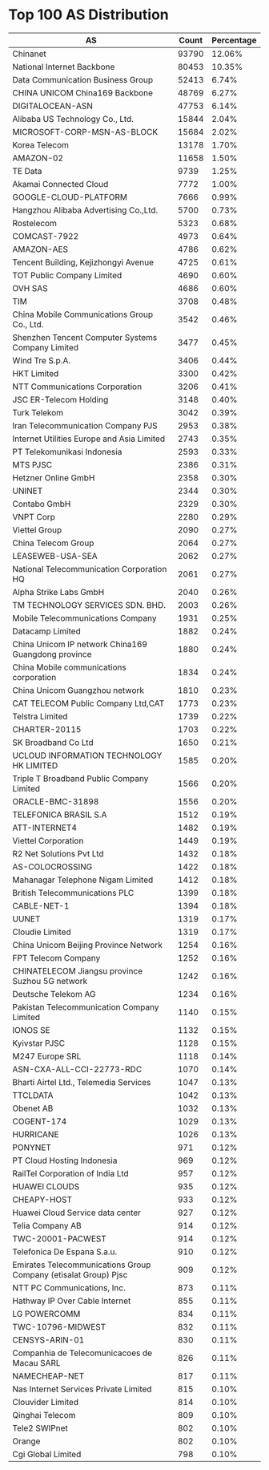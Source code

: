 # Top 100 AS Distribution
| AS | Count | Percentage |
|----|----|----|
| Chinanet | 93790 | 12.06% |
| National Internet Backbone | 80453 | 10.35% |
| Data Communication Business Group | 52413 | 6.74% |
| CHINA UNICOM China169 Backbone | 48769 | 6.27% |
| DIGITALOCEAN-ASN | 47753 | 6.14% |
| Alibaba US Technology Co., Ltd. | 15844 | 2.04% |
| MICROSOFT-CORP-MSN-AS-BLOCK | 15684 | 2.02% |
| Korea Telecom | 13178 | 1.70% |
| AMAZON-02 | 11658 | 1.50% |
| TE Data | 9739 | 1.25% |
| Akamai Connected Cloud | 7772 | 1.00% |
| GOOGLE-CLOUD-PLATFORM | 7666 | 0.99% |
| Hangzhou Alibaba Advertising Co.,Ltd. | 5700 | 0.73% |
| Rostelecom | 5323 | 0.68% |
| COMCAST-7922 | 4973 | 0.64% |
| AMAZON-AES | 4786 | 0.62% |
| Tencent Building, Kejizhongyi Avenue | 4725 | 0.61% |
| TOT Public Company Limited | 4690 | 0.60% |
| OVH SAS | 4686 | 0.60% |
| TIM | 3708 | 0.48% |
| China Mobile Communications Group Co., Ltd. | 3542 | 0.46% |
| Shenzhen Tencent Computer Systems Company Limited | 3477 | 0.45% |
| Wind Tre S.p.A. | 3406 | 0.44% |
| HKT Limited | 3300 | 0.42% |
| NTT Communications Corporation | 3206 | 0.41% |
| JSC ER-Telecom Holding | 3148 | 0.40% |
| Turk Telekom | 3042 | 0.39% |
| Iran Telecommunication Company PJS | 2953 | 0.38% |
| Internet Utilities Europe and Asia Limited | 2743 | 0.35% |
| PT Telekomunikasi Indonesia | 2593 | 0.33% |
| MTS PJSC | 2386 | 0.31% |
| Hetzner Online GmbH | 2358 | 0.30% |
| UNINET | 2344 | 0.30% |
| Contabo GmbH | 2329 | 0.30% |
| VNPT Corp | 2280 | 0.29% |
| Viettel Group | 2090 | 0.27% |
| China Telecom Group | 2064 | 0.27% |
| LEASEWEB-USA-SEA | 2062 | 0.27% |
| National Telecommunication Corporation HQ | 2061 | 0.27% |
| Alpha Strike Labs GmbH | 2040 | 0.26% |
| TM TECHNOLOGY SERVICES SDN. BHD. | 2003 | 0.26% |
| Mobile Telecommunications Company | 1931 | 0.25% |
| Datacamp Limited | 1882 | 0.24% |
| China Unicom IP network China169 Guangdong province | 1880 | 0.24% |
| China Mobile communications corporation | 1834 | 0.24% |
| China Unicom Guangzhou network | 1810 | 0.23% |
| CAT TELECOM Public Company Ltd,CAT | 1773 | 0.23% |
| Telstra Limited | 1739 | 0.22% |
| CHARTER-20115 | 1703 | 0.22% |
| SK Broadband Co Ltd | 1650 | 0.21% |
| UCLOUD INFORMATION TECHNOLOGY HK LIMITED | 1585 | 0.20% |
| Triple T Broadband Public Company Limited | 1566 | 0.20% |
| ORACLE-BMC-31898 | 1556 | 0.20% |
| TELEFONICA BRASIL S.A | 1512 | 0.19% |
| ATT-INTERNET4 | 1482 | 0.19% |
| Viettel Corporation | 1449 | 0.19% |
| R2 Net Solutions Pvt Ltd | 1432 | 0.18% |
| AS-COLOCROSSING | 1422 | 0.18% |
| Mahanagar Telephone Nigam Limited | 1412 | 0.18% |
| British Telecommunications PLC | 1399 | 0.18% |
| CABLE-NET-1 | 1394 | 0.18% |
| UUNET | 1319 | 0.17% |
| Cloudie Limited | 1319 | 0.17% |
| China Unicom Beijing Province Network | 1254 | 0.16% |
| FPT Telecom Company | 1252 | 0.16% |
| CHINATELECOM Jiangsu province Suzhou 5G network | 1242 | 0.16% |
| Deutsche Telekom AG | 1234 | 0.16% |
| Pakistan Telecommunication Company Limited | 1140 | 0.15% |
| IONOS SE | 1132 | 0.15% |
| Kyivstar PJSC | 1128 | 0.15% |
| M247 Europe SRL | 1118 | 0.14% |
| ASN-CXA-ALL-CCI-22773-RDC | 1070 | 0.14% |
| Bharti Airtel Ltd., Telemedia Services | 1047 | 0.13% |
| TTCLDATA | 1042 | 0.13% |
| Obenet AB | 1032 | 0.13% |
| COGENT-174 | 1029 | 0.13% |
| HURRICANE | 1026 | 0.13% |
| PONYNET | 971 | 0.12% |
| PT Cloud Hosting Indonesia | 969 | 0.12% |
| RailTel Corporation of India Ltd | 957 | 0.12% |
| HUAWEI CLOUDS | 935 | 0.12% |
| CHEAPY-HOST | 933 | 0.12% |
| Huawei Cloud Service data center | 927 | 0.12% |
| Telia Company AB | 914 | 0.12% |
| TWC-20001-PACWEST | 914 | 0.12% |
| Telefonica De Espana S.a.u. | 910 | 0.12% |
| Emirates Telecommunications Group Company (etisalat Group) Pjsc | 909 | 0.12% |
| NTT PC Communications, Inc. | 873 | 0.11% |
| Hathway IP Over Cable Internet | 855 | 0.11% |
| LG POWERCOMM | 834 | 0.11% |
| TWC-10796-MIDWEST | 832 | 0.11% |
| CENSYS-ARIN-01 | 830 | 0.11% |
| Companhia de Telecomunicacoes de Macau SARL | 826 | 0.11% |
| NAMECHEAP-NET | 817 | 0.11% |
| Nas Internet Services Private Limited | 815 | 0.10% |
| Clouvider Limited | 814 | 0.10% |
| Qinghai Telecom | 809 | 0.10% |
| Tele2 SWIPnet | 802 | 0.10% |
| Orange | 802 | 0.10% |
| Cgi Global Limited | 798 | 0.10% |
